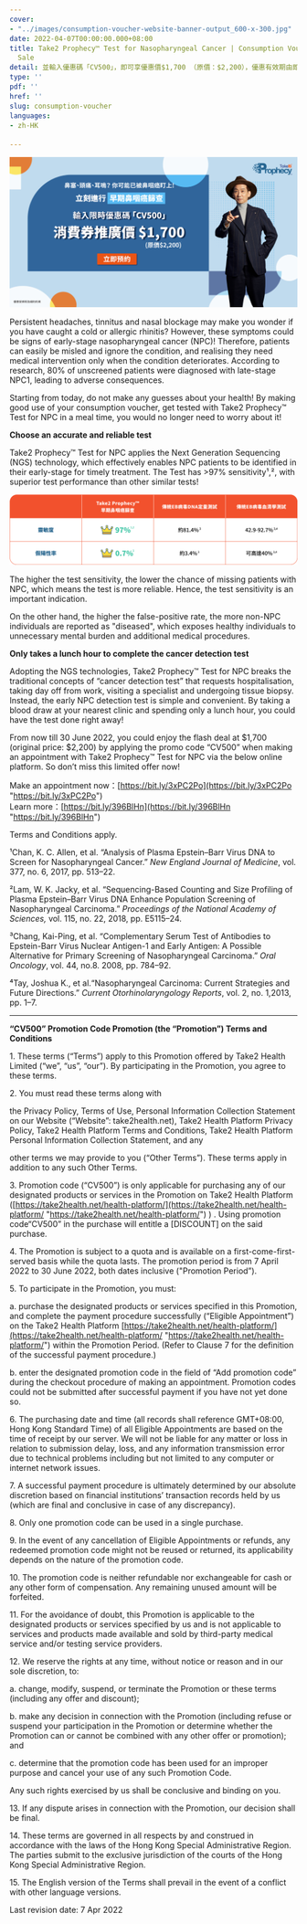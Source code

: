 ```yaml
---
cover:
- "../images/consumption-voucher-website-banner-output_600-x-300.jpg"
date: 2022-04-07T00:00:00.000+08:00
title: Take2 Prophecy™ Test for Nasopharyngeal Cancer | Consumption Voucher Flash
  Sale
detail: 並輸入優惠碼「CV500」，即可享優惠價$1,700 （原價：$2,200），優惠有效期由即日起至2022年 6月30日。
type: ''
pdf: ''
href: ''
slug: consumption-voucher
languages:
- zh-HK

---
```

![](../images/compressed-promotion.jpg)

Persistent headaches, tinnitus and nasal blockage may make you wonder if you have caught a cold or allergic rhinitis? However, these symptoms could be signs of early-stage nasopharyngeal cancer (NPC)! Therefore, patients can easily be misled and ignore the condition, and realising they need medical intervention only when the condition deteriorates. According to research, 80% of unscreened patients were diagnosed with late-stage NPC1, leading to adverse consequences.

Starting from today, do not make any guesses about your health! By making good use of your consumption voucher, get tested with Take2 Prophecy™ Test for NPC in a meal time, you would no longer need to worry about it!

**Choose an accurate and reliable test**

Take2 Prophecy™ Test for NPC applies the Next Generation Sequencing (NGS) technology, which effectively enables NPC patients to be identified in their early-stage for timely treatment. The Test has >97% sensitivity¹,², with superior test performance than other similar tests!

![](../images/table-capscreen-chi.png)

The higher the test sensitivity, the lower the chance of missing patients with NPC, which means the test is more reliable. Hence, the test sensitivity is an important indication.

On the other hand, the higher the false-positive rate, the more non-NPC individuals are reported as "diseased", which exposes healthy individuals to unnecessary mental burden and additional medical procedures.

**Only takes a lunch hour to complete the cancer detection test**

Adopting the NGS technologies, Take2 Prophecy™ Test for NPC breaks the traditional concepts of “cancer detection test” that requests hospitalisation, taking day off from work, visiting a specialist and undergoing tissue biopsy. Instead, the early NPC detection test is simple and convenient. By taking a blood draw at your nearest clinic and spending only a lunch hour, you could have the test done right away!

From now till 30 June 2022, you could enjoy the flash deal at $1,700 (original price: $2,200) by applying the promo code “CV500” when making an appointment with Take2 Prophecy™ Test for NPC via the below online platform. So don’t miss this limited offer now!

Make an appointment now：[https://bit.ly/3xPC2Po](https://bit.ly/3xPC2Po "https://bit.ly/3xPC2Po")  
Learn more：[https://bit.ly/396BlHn](https://bit.ly/396BlHn "https://bit.ly/396BlHn")

Terms and Conditions apply.

¹Chan, K. C. Allen, et al. “Analysis of Plasma Epstein–Barr Virus DNA to Screen for Nasopharyngeal Cancer.” _New England Journal of Medicine_, vol. 377, no. 6, 2017, pp. 513–22.

²Lam, W. K. Jacky, et al. “Sequencing-Based Counting and Size Profiling of Plasma Epstein–Barr Virus DNA Enhance Population Screening of Nasopharyngeal Carcinoma.” _Proceedings of the National Academy of Sciences,_ vol. 115, no. 22, 2018, pp. E5115–24.

³Chang, Kai-Ping, et al. “Complementary Serum Test of Antibodies to Epstein-Barr Virus Nuclear Antigen-1 and Early Antigen: A Possible Alternative for Primary Screening of Nasopharyngeal Carcinoma.” _Oral Oncology_, vol. 44, no.8. 2008, pp. 784–92.

⁴Tay, Joshua K., et al.“Nasopharyngeal Carcinoma: Current Strategies and Future Directions.” _Current Otorhinolaryngology Reports_, vol. 2, no. 1,2013, pp. 1–7.

***

**“CV500” Promotion Code Promotion (the “Promotion”) Terms and Conditions**

1\.	These terms  (“Terms”) apply to this Promotion offered by Take2 Health Limited (“we”, “us”, “our”). By participating in the Promotion, you agree to these terms. 

2\.	You must read these terms along with

the Privacy Policy, Terms of Use, Personal Information Collection Statement on our Website (“Website”: take2health.net), Take2 Health Platform Privacy Policy, Take2 Health Platform Terms and Conditions, Take2 Health Platform Personal Information Collection Statement, and any

other terms we may provide to you (“Other Terms”). These terms apply in addition to any such Other Terms.

3\.	Promotion code  (“CV500”) is only applicable for purchasing any of our designated products or services in the Promotion on Take2 Health Platform ([https://take2health.net/health-platform/](https://take2health.net/health-platform/ "https://take2health.net/health-platform/")  ) . Using promotion code“CV500” in the purchase will entitle a \[DISCOUNT\]  on the said purchase.  

4\.	The Promotion is subject to a quota and is available on a first-come-first-served basis while the quota lasts. The promotion period is from 7 April 2022 to 30 June 2022, both dates inclusive ("Promotion Period”).

5\.	To participate in the Promotion, you must:

a.	purchase the designated products or services specified in this Promotion, and complete the payment procedure successfully (“Eligible Appointment”) on the Take2 Health Platform [https://take2health.net/health-platform/](https://take2health.net/health-platform/ "https://take2health.net/health-platform/") within the Promotion Period. (Refer to Clause 7 for the definition of the successful payment procedure.)

b.	enter the designated promotion code in the field of “Add promotion code” during the checkout procedure of making an appointment. Promotion codes could not be submitted after successful payment if you have not yet done so.

6\.	The purchasing date and time (all records shall reference GMT+08:00, Hong Kong Standard Time) of all Eligible Appointments are based on the time of receipt by our server. We will not be liable for any matter or loss in relation to submission delay, loss, and any information transmission error due to technical problems including but not limited to any computer or internet network issues.

7\.	A successful payment procedure is ultimately determined by our absolute discretion based on financial institutions’ transaction records held by us (which are final and conclusive in case of any discrepancy). 

8\.	Only one promotion code can be used in a single purchase.

9\.	In the event of any cancellation of Eligible Appointments or refunds, any redeemed promotion code might not be reused or returned, its applicability depends on the nature of the promotion code.

10\.	The promotion code is neither refundable nor exchangeable for cash or any other form of compensation. Any remaining unused amount will be forfeited.

11\.	For the avoidance of doubt, this Promotion is applicable to the designated products or services specified by us and is not applicable to services and products made available and sold by third-party medical service and/or testing service providers.

12\.	We reserve the rights at any time, without notice or reason and in our sole discretion, to: 

a.	change, modify, suspend, or terminate the Promotion or these terms (including any offer and discount);

b.	make any decision in connection with the Promotion (including refuse or suspend your participation in the Promotion or determine whether the Promotion can or cannot be combined with any other offer or promotion); and

c.	determine that the promotion code has been used for an improper purpose and cancel your use of any such Promotion Code.

Any such rights exercised by us shall be conclusive and binding on you.

13\.	If any dispute arises in connection with the Promotion, our decision shall be final.

14\.	These terms are governed in all respects by and construed in accordance with the laws of the Hong Kong Special Administrative Region. The parties submit to the exclusive jurisdiction of the courts of the Hong Kong Special Administrative Region.

15\.	The English version of the Terms shall prevail in the event of a conflict with other language versions.

Last revision date: 7 Apr 2022